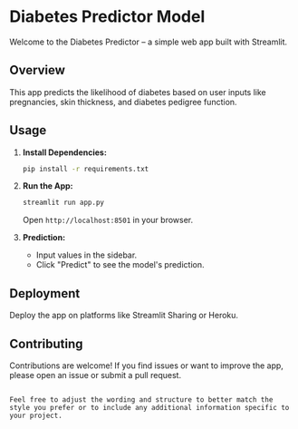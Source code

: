 # Diabetes Predictor Model

Welcome to the Diabetes Predictor – a simple web app built with Streamlit.

## Overview

This app predicts the likelihood of diabetes based on user inputs like pregnancies, skin thickness, and diabetes pedigree function.

## Usage

1. **Install Dependencies:**
   ```bash
   pip install -r requirements.txt
   ```

2. **Run the App:**
   ```bash
   streamlit run app.py
   ```

   Open `http://localhost:8501` in your browser.

3. **Prediction:**
   - Input values in the sidebar.
   - Click "Predict" to see the model's prediction.

## Deployment

Deploy the app on platforms like Streamlit Sharing or Heroku. 

## Contributing

Contributions are welcome! If you find issues or want to improve the app, please open an issue or submit a pull request.

```

Feel free to adjust the wording and structure to better match the style you prefer or to include any additional information specific to your project.
